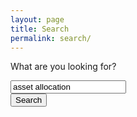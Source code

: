 ```yaml
---
layout: page
title: Search
permalink: search/
---
```




<p>What are you looking for?</p>    

<input id="search" type="text" value="asset allocation" class="form-control" onkeydown="if (event.keyCode == 13) doSearch()"/>

<div>
<input id="searchBtn" type="submit" class="btn" onclick="doSearch()" value="Search">
</div>

<div id="output"></div>

<script type="text/javascript" src="{{ site.baseurl }}public/js/search.js"></script>